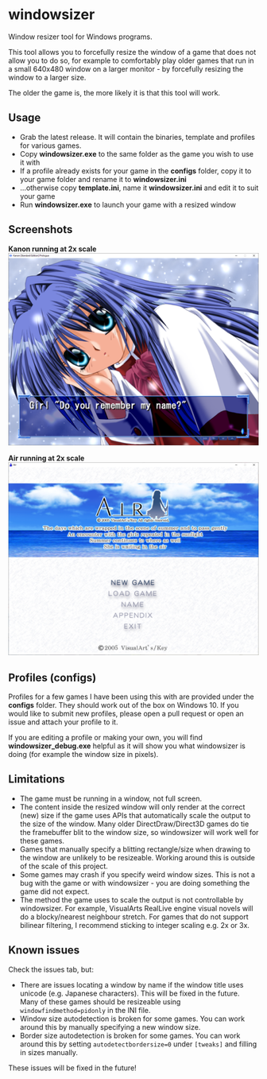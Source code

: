 # windowsizer
Window resizer tool for Windows programs.

This tool allows you to forcefully resize the window of a game that does not allow you to do so, for example to comfortably play older games that run in a small 640x480 window on a larger monitor - by forcefully resizing the window to a larger size.

The older the game is, the more likely it is that this tool will work.

## Usage
* Grab the latest release. It will contain the binaries, template and profiles for various games.
* Copy **windowsizer.exe** to the same folder as the game you wish to use it with
* If a profile already exists for your game in the **configs** folder, copy it to your game folder and rename it to **windowsizer.ini**
* ...otherwise copy **template.ini**, name it **windowsizer.ini** and edit it to suit your game
* Run **windowsizer.exe** to launch your game with a resized window

## Screenshots
**Kanon running at 2x scale**
![Kanon 2x scale](/assets/windowsizerkanon.png)

**Air running at 2x scale**
![Air 2x scale](/assets/windowsizerair.png)

## Profiles (configs)
Profiles for a few games I have been using this with are provided under the **configs** folder. They should work out of the box on Windows 10. If you would like to submit new profiles, please open a pull request or open an issue and attach your profile to it.

If you are editing a profile or making your own, you will find **windowsizer_debug.exe** helpful as it will show you what windowsizer is doing (for example the window size in pixels).

## Limitations
* The game must be running in a window, not full screen.
* The content inside the resized window will only render at the correct (new) size if the game uses APIs that automatically scale the output to the size of the window. Many older DirectDraw/Direct3D games do tie the framebuffer blit to the window size, so windowsizer will work well for these games.
* Games that manually specify a blitting rectangle/size when drawing to the window are unlikely to be resizeable. Working around this is outside of the scale of this project.
* Some games may crash if you specify weird window sizes. This is not a bug with the game or with windowsizer - you are doing something the game did not expect.
* The method the game uses to scale the output is not controllable by windowsizer. For example, VisualArts RealLive engine visual novels will do a blocky/nearest neighbour stretch. For games that do not support bilinear filtering, I recommend sticking to integer scaling e.g. 2x or 3x.

## Known issues
Check the issues tab, but:
* There are issues locating a window by name if the window title uses unicode (e.g. Japanese characters). This will be fixed in the future. Many of these games should be resizeable using `windowfindmethod=pidonly` in the INI file.
* Window size autodetection is broken for some games. You can work around this by manually specifying a new window size.
* Border size autodetection is broken for some games. You can work around this by setting `autodetectbordersize=0` under `[tweaks]` and filling in sizes manually.

These issues will be fixed in the future!